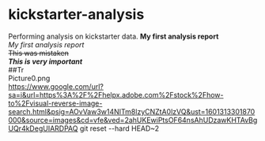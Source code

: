 # kickstarter-analysis
Performing analysis on kickstarter data.
**My first analysis report**\
*My first analysis report*\
~~This was mistaken~~\
***This is very important***\
##Tr\
Picture0.png\
https://www.google.com/url?sa=i&url=https%3A%2F%2Fhelpx.adobe.com%2Fstock%2Fhow-to%2Fvisual-reverse-image-search.html&psig=AOvVaw3w14NITm8lzyCNZtA0lzVQ&ust=1601313301870000&source=images&cd=vfe&ved=2ahUKEwiPtsOF64nsAhUDzawKHTAvBgUQr4kDegUIARDPAQ
git reset --hard HEAD~2
